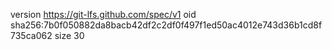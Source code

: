 version https://git-lfs.github.com/spec/v1
oid sha256:7b0f050882da8bacb42df2c2df0f497f1ed50ac4012e743d36b1cd8f735ca062
size 30
